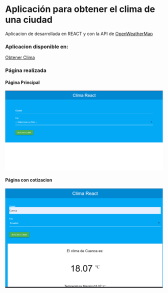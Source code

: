 # Aplicación para obtener el clima de una ciudad

Aplicacion de desarrollada en REACT y con la API de [OpenWeatherMap](https://openweathermap.org/)

### Aplicacion disponible en:

[Obtener Clima](https://obtenerclima.vercel.app/)

### Página realizada

#### Página Principal

![Página Principal](/screenshot/imagen1.png)

#### Página con cotizacion

![Página con la consulta](/screenshot/imagen2.png)
